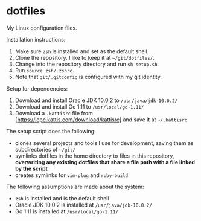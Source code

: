# dotfiles
My Linux configuration files.

Installation instructions:
1. Make sure `zsh` is installed and set as the default shell.
2. Clone the repository. I like to keep it at `~/git/dotfiles/`.
3. Change into the repository directory and run `sh setup.sh`.
4. Run `source zsh/.zshrc`.
5. Note that `git/.gitconfig` is configured with my git identity.

Setup for dependencies:
1. Download and install Oracle JDK 10.0.2 to `/usr/java/jdk-10.0.2/`
2. Download and install Go 1.11 to `/usr/local/go-1.11/`
3. Download a `.kattisrc` file from [https://icpc.kattis.com/download/kattisrc] and save it at `~/.kattisrc`

The setup script does the following:
- clones several projects and tools I use for development, saving them as
  subdirectories of `~/git/`
- symlinks dotfiles in the home directory to files in this repository,
  __overwriting any existing dotfiles that share a file path with a file linked
  by the script__
- creates symlinks for `vim-plug` and `ruby-build`

The following assumptions are made about the system:
- `zsh` is installed and is the default shell
- Oracle JDK 10.0.2 is installed at `/usr/java/jdk-10.0.2/`
- Go 1.11 is installed at `/usr/local/go-1.11/`
